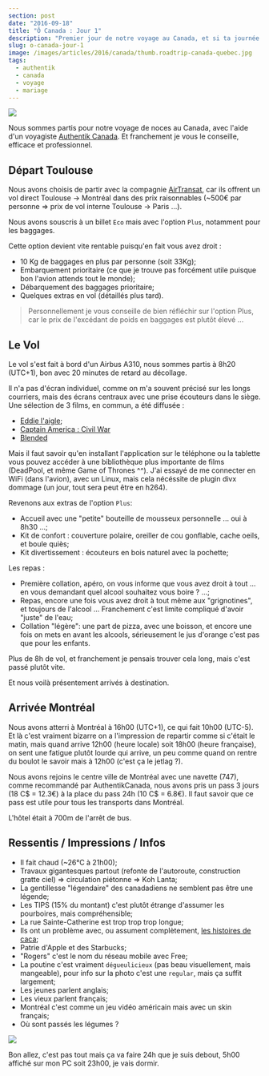 ```yaml
---
section: post
date: "2016-09-18"
title: "Ô Canada : Jour 1"
description: "Premier jour de notre voyage au Canada, et si ta journée durait 6h de plus !"
slug: o-canada-jour-1
image: /images/articles/2016/canada/thumb.roadtrip-canada-quebec.jpg
tags:
  - authentik
  - canada
  - voyage
  - mariage
---
```


![](/images/articles/2016/canada/roadtrip-canada-quebec.jpg)

Nous sommes partis pour notre voyage de noces au Canada, avec l'aide d'un voyagiste [Authentik Canada](http://www.authentikcanada.com). Et franchement je vous le conseille, efficace et professionnel.

## Départ Toulouse

Nous avons choisis de partir avec la compagnie [AirTransat](http://www.authentikcanada.com), car ils offrent un vol direct Toulouse -> Montréal dans des prix raisonnables (~500€ par personne => prix de vol interne Toulouse -> Paris ...).

Nous avons souscris à un billet `Eco` mais avec l'option `Plus`, notamment pour les baggages.

Cette option devient vite rentable puisqu'en fait vous avez droit :

  * 10 Kg de baggages en plus par personne (soit 33Kg);
  * Embarquement prioritaire (ce que je trouve pas forcément utile puisque bon l'avion attends tout le monde);
  * Débarquement des baggages prioritaire;
  * Quelques extras en vol (détaillés plus tard).

> Personnellement je vous conseille de bien réfléchir sur l'option Plus, car le prix de l'excédant de poids en baggages est plutôt élevé ...

## Le Vol

Le vol s'est fait à bord d'un Airbus A310, nous sommes partis à 8h20 (UTC+1), bon avec 20 minutes de retard au décollage.

Il n'a pas d'écran individuel, comme on m'a souvent précisé sur les longs courriers, mais des écrans centraux avec une prise écouteurs dans le siège.
Une sélection de 3 films, en commun, a été diffusée :

  * [Eddie l'aigle](http://www.imdb.com/title/tt1083452/);
  * [Captain America : Civil War](http://www.imdb.com/title/tt3498820/)
  * [Blended](http://www.imdb.com/title/tt1086772/)

Mais il faut savoir qu'en installant l'application sur le téléphone ou la tablette vous pouvez accéder à une bibliothèque plus importante de films (DeadPool, et même Game of Thrones ^^).
J'ai essayé de me connecter en WiFi (dans l'avion), avec un Linux, mais cela nécéssite de plugin divx dommage
(un jour, tout sera peut être en h264).

Revenons aux extras de l'option `Plus`:

  * Accueil avec une "petite" bouteille de mousseux personnelle ... oui à 8h30 ...;
  * Kit de confort : couverture polaire, oreiller de cou gonflable, cache oeils, et boule quiès;
  * Kit divertissement : écouteurs en bois naturel avec la pochette;

Les repas :

  * Première collation, apéro, on vous informe que vous avez droit à tout ... en vous demandant quel alcool souhaitez vous boire ? ...;
  * Repas, encore une fois vous avez droit à tout même aux "grignotines", et toujours de l'alcool ... Franchement c'est limite compliqué d'avoir "juste" de l'eau;
  * Collation "légère": une part de pizza, avec une boisson, et encore une fois
  on mets en avant les alcools, sérieusement le jus d'orange c'est pas que pour les enfants.

Plus de 8h de vol, et franchement je pensais trouver cela long, mais c'est passé plutôt vite.

Et nous voilà présentement arrivés à destination.

## Arrivée Montréal

Nous avons atterri à Montréal à 16h00 (UTC+1), ce qui fait 10h00 (UTC-5). Et là
c'est vraiment bizarre on a l'impression de repartir comme si c'était le matin,
mais quand arrive 12h00 (heure locale) soit 18h00 (heure française), on sent une
fatigue plutôt lourde qui arrive, un peu comme quand on rentre du boulot le savoir
mais à 12h00 (c'est ça le jetlag ?).

Nous avons rejoins le centre ville de Montréal avec une navette (747), comme
recommandé par AuthentikCanada, nous avons pris un pass 3 jours (18 C$ = 12.3€)
à la place du pass 24h (10 C$ = 6.8€).
Il faut savoir que ce pass est utile pour tous les transports dans Montréal.

L'hôtel était à 700m de l'arrêt de bus.

## Ressentis / Impressions / Infos

  * Il fait chaud (~26°C à 21h00);
  * Travaux gigantesques partout (refonte de l'autoroute, construction gratte ciel) => circulation piétonne => Koh Lanta;
  * La gentillesse "légendaire" des canadadiens ne semblent pas être une légende;
  * Les TIPS (15% du montant) c'est plutôt étrange d'assumer les pourboires, mais compréhensible;
  * La rue Sainte-Catherine est trop trop trop longue;
  * Ils ont un problème avec, ou assument complètement, [les histoires de caca](http://calendrier.espacepourlavie.ca/histoires-de-crottes);
  * Patrie d'Apple et des Starbucks;
  * "Rogers" c'est le nom du réseau mobile avec Free;
  * La poutine c'est vraiment `dégueulicieux` (pas beau visuellement, mais mangeable), pour info sur la photo c'est une `regular`, mais ça suffit largement;
  * Les jeunes parlent anglais;
  * Les vieux parlent français;
  * Montréal c'est comme un jeu vidéo américain mais avec un skin français;
  * Où sont passés les légumes ?

  ![](/images/articles/2016/canada/poutine.jpg)

Bon allez, c'est pas tout mais ça va faire 24h que je suis debout, 5h00 affiché sur mon PC soit 23h00, je vais dormir.
